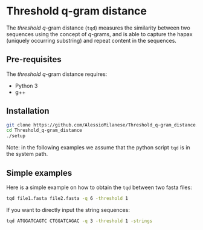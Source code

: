 Threshold q-gram distance
========
The *threshold* *q*-gram distance (```tqd```) measures the similarity between two sequences using the concept of *q*-grams, and is able to capture the hapax (uniquely occurring substring) and repeat content in the sequences.

Pre-requisites
--------------
The *threshold* *q*-gram distance requires:
* Python 3
* g++

Installation
--------------
```bash
git clone https://github.com/AlessioMilanese/Threshold_q-gram_distance.git
cd Threshold_q-gram_distance
./setup
```

Note: in the following examples we assume that the python script ```tqd``` is in the system path.


Simple examples
--------------
Here is a simple example on how to obtain the ```tqd``` between two fasta files:

```bash
tqd file1.fasta file2.fasta -q 6 -threshold 1
```

If you want to directly input the string sequences:
```bash
tqd ATGGATCAGTC CTGGATCAGAC -q 3 -threshold 1 -strings
```
